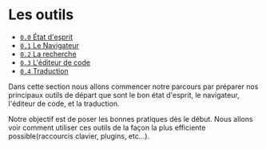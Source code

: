 # Les outils

* [`0.0` État d'esprit](etat-esprit.md)
* [`0.1` Le Navigateur](navigateur.md)
* [`0.2` La recherche](recherche.md)
* [`0.3` L'éditeur de code](editeur-de-code.md)
* [`0.4` Traduction](traduction.md)

Dans cette section nous allons commencer notre parcours par préparer nos principaux outils de départ que sont le bon état d'esprit, le navigateur, l'éditeur de code, et la traduction.

Notre objectif est de poser les bonnes pratiques dès le début. Nous allons voir comment utiliser ces outils de la façon la plus efficiente possible(raccourcis clavier, plugins, etc…).
